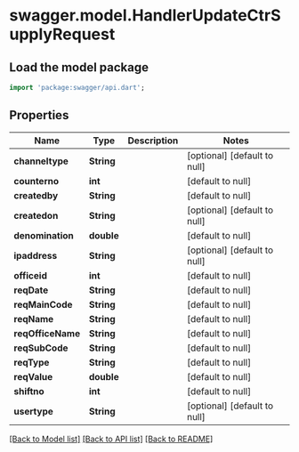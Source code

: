 # swagger.model.HandlerUpdateCtrSupplyRequest

## Load the model package
```dart
import 'package:swagger/api.dart';
```

## Properties
Name | Type | Description | Notes
------------ | ------------- | ------------- | -------------
**channeltype** | **String** |  | [optional] [default to null]
**counterno** | **int** |  | [default to null]
**createdby** | **String** |  | [default to null]
**createdon** | **String** |  | [optional] [default to null]
**denomination** | **double** |  | [default to null]
**ipaddress** | **String** |  | [optional] [default to null]
**officeid** | **int** |  | [default to null]
**reqDate** | **String** |  | [default to null]
**reqMainCode** | **String** |  | [default to null]
**reqName** | **String** |  | [default to null]
**reqOfficeName** | **String** |  | [default to null]
**reqSubCode** | **String** |  | [default to null]
**reqType** | **String** |  | [default to null]
**reqValue** | **double** |  | [default to null]
**shiftno** | **int** |  | [default to null]
**usertype** | **String** |  | [optional] [default to null]

[[Back to Model list]](../README.md#documentation-for-models) [[Back to API list]](../README.md#documentation-for-api-endpoints) [[Back to README]](../README.md)

